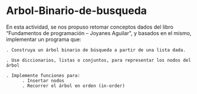 # Arbol-Binario-de-busqueda

En esta actividad, se nos propuso retomar conceptos dados del libro “Fundamentos de programación – Joyanes Aguilar", 
y basados en el mismo, implementar un programa que:
    
    . Construya un árbol binario de búsqueda a partir de una lista dada.
  
    . Use diccionarios, listas o conjuntos, para representar los nodos del árbol
  
    . Implemente funciones para:
          . Insertar nodos
          . Recorrer el árbol en orden (in-order)
